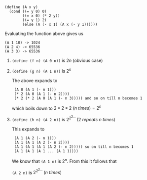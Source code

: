 ~~~~~ {#mycode .scheme}
(define (A x y)
  (cond ((= y 0) 0)
        ((= x 0) (* 2 y))
        ((= y 1) 2)
        (else (A (- x 1) (A x (- y 1))))))
~~~~~

Evaluating the function above gives us

    (A 1 10) -> 1024
    (A 2 4) -> 65536
    (A 3 3) -> 65536

1. `(define (f n) (A 0 n))` is $2n$ (obvious case)

2. `(define (g n) (A 1 n))` is $2^n$

    The above expands to

        (A 0 (A 1 (- n 1)))
        (* 2 (A 0 (A 1 (- n 2))))
        (* 2 (* 2 (A 0 (A 1 (- n 3))))) and so on till n becomes 1

    which boils down to $2 * 2 * 2\ (n\ times) = 2^n$

3. `(define (h n) (A 2 n))` is $2^{2^{2...}}\ (2\ repeats\ n\ times)$

    This expands to

        (A 1 (A 2 (- n 1)))
        (A 1 (A 1 (A 2 (- n 2))))
        (A 1 (A 1 (A 1 (A 2 (- n 2))))) so on till n becomes 1
        (A 1 (A 1 (A 1 ... (A 1 1))))

    We know that `(A 1 n)` is $2^n$. From this it follows that

    `(A 2 n)` is $2^{2^{2...}}\ (n\ times)$
